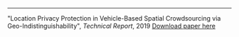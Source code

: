 ---
"Location Privacy Protection in Vehicle-Based Spatial Crowdsourcing via Geo-Indistinguishability", <i>Technical Report</i>, 2019
[Download paper here](http://academicpages.github.io/files/LocationPrivacy-ICDCS2019.pdf)
